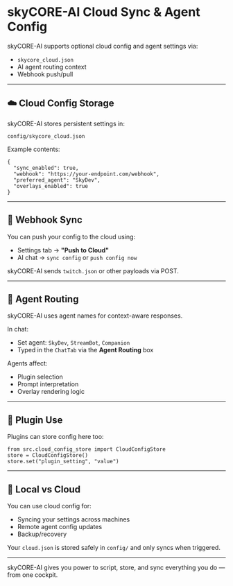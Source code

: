 # **skyCORE-AI Cloud Sync & Agent Config**

skyCORE-AI supports optional cloud config and agent settings via:

- `skycore_cloud.json`
- AI agent routing context
- Webhook push/pull

---

## **☁️ Cloud Config Storage**

skyCORE-AI stores persistent settings in:

```
config/skycore_cloud.json
```

Example contents:
```
{
  "sync_enabled": true,
  "webhook": "https://your-endpoint.com/webhook",
  "preferred_agent": "SkyDev",
  "overlays_enabled": true
}
```

---

## **🔄 Webhook Sync**

You can push your config to the cloud using:

- Settings tab → **"Push to Cloud"**
- AI chat → `sync config` or `push config now`

skyCORE-AI sends `twitch.json` or other payloads via POST.

---

## **🧠 Agent Routing**

skyCORE-AI uses agent names for context-aware responses.

In chat:
- Set agent: `SkyDev`, `StreamBot`, `Companion`
- Typed in the `ChatTab` via the **Agent Routing** box

Agents affect:
- Plugin selection
- Prompt interpretation
- Overlay rendering logic

---

## **🔌 Plugin Use**

Plugins can store config here too:

```
from src.cloud_config_store import CloudConfigStore
store = CloudConfigStore()
store.set("plugin_setting", "value")
```

---

## **💾 Local vs Cloud**

You can use cloud config for:
- Syncing your settings across machines
- Remote agent config updates
- Backup/recovery

Your `cloud.json` is stored safely in `config/` and only syncs when triggered.

---

skyCORE-AI gives you power to script, store, and sync everything you do — from one cockpit.